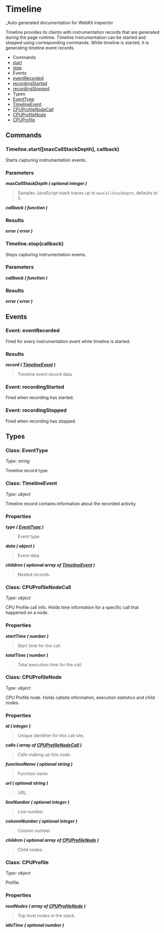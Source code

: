 # Timeline

_Auto generated documentation for WebKit inspector

Timeline provides its clients with instrumentation records that are generated during the page runtime. Timeline instrumentation can be started and stopped using corresponding commands. While timeline is started, it is generating timeline event records.


* Commands
 * [start](#timelinestartmaxcallstackdepth-callback)
 * [stop](#timelinestopcallback)
* Events
 * [eventRecorded](#event-eventrecorded)
 * [recordingStarted](#event-recordingstarted)
 * [recordingStopped](#event-recordingstopped)
* Types
 * [EventType](#class-eventtype)
 * [TimelineEvent](#class-timelineevent)
 * [CPUProfileNodeCall](#class-cpuprofilenodecall)
 * [CPUProfileNode](#class-cpuprofilenode)
 * [CPUProfile](#class-cpuprofile)


## Commands

### Timeline.start([maxCallStackDepth], callback)

Starts capturing instrumentation events.

### Parameters

_**maxCallStackDepth ( optional integer )**_<br>
> Samples JavaScript stack traces up to <code>maxCallStackDepth</code>, defaults to 5.

_**callback ( function )**_<br>

### Results

_**error ( error )**_<br>


### Timeline.stop(callback)

Stops capturing instrumentation events.

### Parameters

_**callback ( function )**_<br>

### Results

_**error ( error )**_<br>


## Events

### Event: eventRecorded

Fired for every instrumentation event while timeline is started.

### Results

_**record ( [TimelineEvent](#class-timelineevent) )**_<br>
> Timeline event record data.



### Event: recordingStarted

Fired when recording has started.


### Event: recordingStopped

Fired when recording has stopped.


## Types

### Class: EventType

_Type: string_

Timeline record type.


### Class: TimelineEvent

_Type: object_

Timeline record contains information about the recorded activity.

### Properties

_**type ( [EventType](#class-eventtype) )**_<br>
> Event type.

_**data ( object )**_<br>
> Event data.

_**children ( optional array of [TimelineEvent](#class-timelineevent) )**_<br>
> Nested records.



### Class: CPUProfileNodeCall

_Type: object_

CPU Profile call info. Holds time information for a specific call that happened on a node.

### Properties

_**startTime ( number )**_<br>
> Start time for the call.

_**totalTime ( number )**_<br>
> Total execution time for the call.



### Class: CPUProfileNode

_Type: object_

CPU Profile node. Holds callsite information, execution statistics and child nodes.

### Properties

_**id ( integer )**_<br>
> Unique identifier for this call site.

_**calls ( array of [CPUProfileNodeCall](#class-cpuprofilenodecall) )**_<br>
> Calls making up this node.

_**functionName ( optional string )**_<br>
> Function name.

_**url ( optional string )**_<br>
> URL.

_**lineNumber ( optional integer )**_<br>
> Line number.

_**columnNumber ( optional integer )**_<br>
> Column number.

_**children ( optional array of [CPUProfileNode](#class-cpuprofilenode) )**_<br>
> Child nodes.



### Class: CPUProfile

_Type: object_

Profile.

### Properties

_**rootNodes ( array of [CPUProfileNode](#class-cpuprofilenode) )**_<br>
> Top level nodes in the stack.

_**idleTime ( optional number )**_<br>




